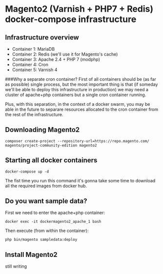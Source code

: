 # Magento2 (Varnish + PHP7 + Redis) docker-compose infrastructure

## Infrastructure overview
* Container 1: MariaDB
* Container 2: Redis (we'll use it for Magento's cache)
* Container 3: Apache 2.4 + PHP 7 (modphp)
* Container 4: Cron
* Container 5: Varnish 4

###Why a separate cron container?
First of all containers should be (as far as possible) single process, but the most important thing is that (if someday we'll be able to deploy this infrastructure in production) we may need a cluster of apache+php containers but a single cron container running.

Plus, with this separation, in the context of a docker swarm, you may be able in the future to separare resources allocated to the cron container from the rest of the infrastructure.

## Downloading Magento2
```
composer create-project --repository-url=https://repo.magento.com/ magento/project-community-edition magento2
```

## Starting all docker containers
```
docker-compose up -d
```
The fist time you run this command it's gonna take some time to download all the required images from docker hub.

## Do you want sample data?
First we need to enter the apache+php container:
```
docker exec -it dockermagento2_apache_1 bash
```

Then execute (from within the container):
```
php bin/magento sampledata:deploy
```

## Install Magento2

still writing
